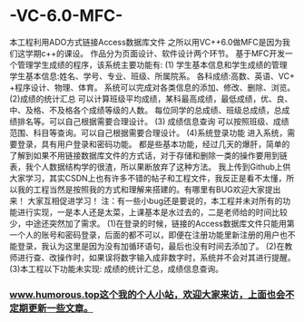 # -VC-6.0-MFC-
本工程利用ADO方式链接Access数据库文件
之所以用VC++6.0做MFC是因为我们这学期c++的课设。
作品分为页面设计、软件设计两个环节。
基于MFC开发一个管理学生成绩的程序，该系统主要功能有:
(1) 学生基本信息和学生成绩的管理
学生基本信息:姓名、学号、专业、班级、所属院系。
各科成绩:高数、英语、VC+ +程序设计、物理、体育。
系统可以完成对各类信息的添加、修改、删除、浏览。
(2)成绩的统计汇总
可以计算班级平均成绩，某科最高成绩，最低成绩，优、良、中、及格、不及格各个成绩等级的人数。
每位同学的总成绩、班级总成绩，总成绩排名等。可以自己根据需要合理设计。
(3) 成绩信息查询
可以按照班级、成绩范围、科目等查询。可以自己根据需要合理设计。
(4)系统登录功能
进入系统，需要登录，具有用户登录和密码功能。
都是些基本功能，经过几天的爆肝，简单的了解到如果不用链接数据库文件的方式话，对于存储和删除一类的操作要用到链表，我个人数据结构学的很渣，所以果断放弃了这种方法。
我上传到Github上供大家学习，其实CSDN上也有许多不错的帖子和工程文件，我反正是看不太懂，所以我的工程当然是按照我的方式和理解来搭建的。有哪里有BUG欢迎大家提出来！
大家互相促进学习！
注：有一些小bug还是要说的，本工程并未对所有的功能进行实现，一是本人还是太菜，上课基本是水过去的，二是老师给的时间比较少，中途还突然加了需求。
(1)在登录的时候，链接的Access数据库文件只能用第一个人的账号和密码登录，后面的都不可以，即便在注册功能里新注册的用户也不能登录，我认为这里是因为没有加循环语句，最后也没有时间去添加了。
(2)在教师进行查、改操作时，如果误将数字输入成非数字时，系统并不会对其进行提醒。
(3)本工程以下功能未实现:
成绩的统计汇总，成绩信息查询。
### www.humorous.top这个我的个人小站，欢迎大家来访，上面也会不定期更新一些文章。
